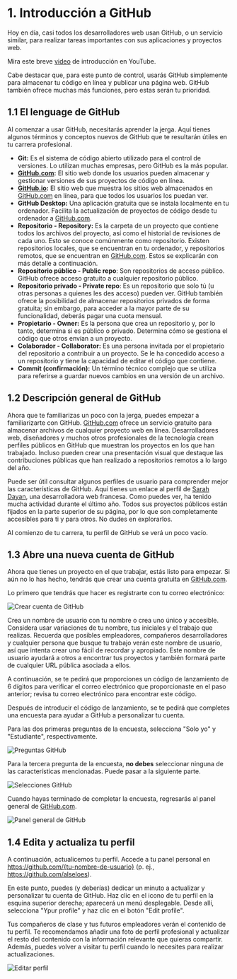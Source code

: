 # 1. Introducción a GitHub

Hoy en día, casi todos los desarrolladores web usan GitHub, o un servicio similar, para realizar tareas importantes con sus aplicaciones y proyectos web.

Mira este breve [video](https://www.youtube.com/watch?v=uUuTYDg9XoI&embeds_referring_euri=https%3A%2F%2Fdashboard.webdevopen.com%2F&source_ve_path=MjM4NTE) de introducción en YouTube.

Cabe destacar que, para este punto de control, usarás GitHub simplemente para almacenar tu código en línea y publicar una página web. GitHub también ofrece muchas más funciones, pero estas serán tu prioridad.

## 1.1 El lenguage de GitHub

Al comenzar a usar GitHub, necesitarás aprender la jerga. Aquí tienes algunos términos y conceptos nuevos de GitHub que te resultarán útiles en tu carrera profesional.

* **Git:** Es el sistema de código abierto utilizado para el control de versiones. Lo utilizan muchas empresas, pero GitHub es la más popular.
* **[GitHub.com](www.github.com):** El sitio web donde los usuarios pueden almacenar y gestionar versiones de sus proyectos de código en línea.
* **[GitHub.io](https://pages.github.com/):** El sitio web que muestra los sitios web almacenados en [GitHub.com](www.github.com) en línea, para que todos los usuarios los puedan ver.
* **GitHub Desktop:** Una aplicación gratuita que se instala localmente en tu ordenador. Facilita la actualización de proyectos de código desde tu ordenador a [GitHub.com](www.github.com).
* **Repositorio - Repository:** Es la carpeta de un proyecto que contiene todos los archivos del proyecto, así como el historial de revisiones de cada uno. Esto se conoce comúnmente como repositorio. Existen repositorios locales, que se encuentran en tu ordenador, y repositorios remotos, que se encuentran en [GitHub.com](www.github.com). Estos se explicarán con más detalle a continuación.
* **Repositorio público - Public repo**: Son repositorios de acceso público. GitHub ofrece acceso gratuito a cualquier repositorio público.
* **Repositorio privado - Private repo**: Es un repositorio que solo tú (u otras personas a quienes les des acceso) pueden ver. GitHub también ofrece la posibilidad de almacenar repositorios privados de forma gratuita; sin embargo, para acceder a la mayor parte de su funcionalidad, deberás pagar una cuota mensual.
* **Propietario - Owner:** Es la persona que crea un repositorio y, por lo tanto, determina si es público o privado. Determina cómo se gestiona el código que otros envían a un proyecto.
* **Colaborador - Collaborator:** Es una persona invitada por el propietario del repositorio a contribuir a un proyecto. Se le ha concedido acceso a un repositorio y tiene la capacidad de editar el código que contiene.
* **Commit (confirmación):** Un término técnico complejo que se utiliza para referirse a guardar nuevos cambios en una versión de un archivo.

## 1.2 Descripción general de GitHub

Ahora que te familiarizas un poco con la jerga, puedes empezar a familiarizarte con GitHub. [GitHub.com](www.github.com) ofrece un servicio gratuito para almacenar archivos de cualquier proyecto web en línea. Desarrolladores web, diseñadores y muchos otros profesionales de la tecnología crean perfiles públicos en GitHub que muestran los proyectos en los que han trabajado. Incluso pueden crear una presentación visual que destaque las contribuciones públicas que han realizado a repositorios remotos a lo largo del año.

Puede ser útil consultar algunos perfiles de usuario para comprender mejor las características de GitHub. Aquí tienes un enlace al perfil de [Sarah Dayan](https://github.com/sarahdayan), una desarrolladora web francesa. Como puedes ver, ha tenido mucha actividad durante el último año. Todos sus proyectos públicos están fijados en la parte superior de su página, por lo que son completamente accesibles para ti y para otros. No dudes en explorarlos.

Al comienzo de tu carrera, tu perfil de GitHub se verá un poco vacío.

## 1.3 Abre una nueva cuenta de GitHub

Ahora que tienes un proyecto en el que trabajar, estás listo para empezar. Si aún no lo has hecho, tendrás que crear una cuenta gratuita en [GitHub.com](www.github.com).

Lo primero que tendrás que hacer es registrarte con tu correo electrónico:

![Crear cuenta de GitHub](https://assets-v3.circle.so/xavgr0dwvattyhrcou78k7zuhjek)

Crea un nombre de usuario con tu nombre o crea uno único y accesible. Considera usar variaciones de tu nombre, tus iniciales y el trabajo que realizas. Recuerda que posibles empleadores, compañeros desarrolladores y cualquier persona que busque tu trabajo verán este nombre de usuario, así que intenta crear uno fácil de recordar y apropiado. Este nombre de usuario ayudará a otros a encontrar tus proyectos y también formará parte de cualquier URL pública asociada a ellos.

A continuación, se te pedirá que proporciones un código de lanzamiento de 6 dígitos para verificar el correo electrónico que proporcionaste en el paso anterior; revisa tu correo electrónico para encontrar este código.

Después de introducir el código de lanzamiento, se te pedirá que completes una encuesta para ayudar a GitHub a personalizar tu cuenta.

Para las dos primeras preguntas de la encuesta, selecciona "Solo yo" y "Estudiante", respectivamente.

![Preguntas GitHub](https://assets-v3.circle.so/32uc0my43qv7i67pi0qip4zte5dg)

Para la tercera pregunta de la encuesta, **no debes** seleccionar ninguna de las características mencionadas. Puede pasar a la siguiente parte.

![Selecciones GitHub](https://assets-v3.circle.so/5519cycozx5daxlxvnodil4ruy9y)

Cuando hayas terminado de completar la encuesta, regresarás al panel general de [GitHub.com](www.github.com).

![Panel general de GitHub](https://assets-v3.circle.so/ugbaeq8jb838pwau1tnjp5wxo4in)

## 1.4 Edita y actualiza tu perfil

A continuación, actualicemos tu perfil. Accede a tu panel personal en https://github.com/{tu-nombre-de-usuario} (p. ej., https://github.com/alseloes).

En este punto, puedes (y deberías) dedicar un minuto a actualizar y personalizar tu cuenta de GitHub. Haz clic en el icono de tu perfil en la esquina superior derecha; aparecerá un menú desplegable. Desde allí, selecciona "Ypur profile" y haz clic en el botón "Edit profile".

Tus compañeros de clase y tus futuros empleadores verán el contenido de tu perfil. Te recomendamos añadir una foto de perfil profesional y actualizar el resto del contenido con la información relevante que quieras compartir. Además, puedes volver a visitar tu perfil cuando lo necesites para realizar actualizaciones.

![Editar perfil](https://assets-v3.circle.so/uh3pmrt77ljdo2pjbnii364wayaf)
